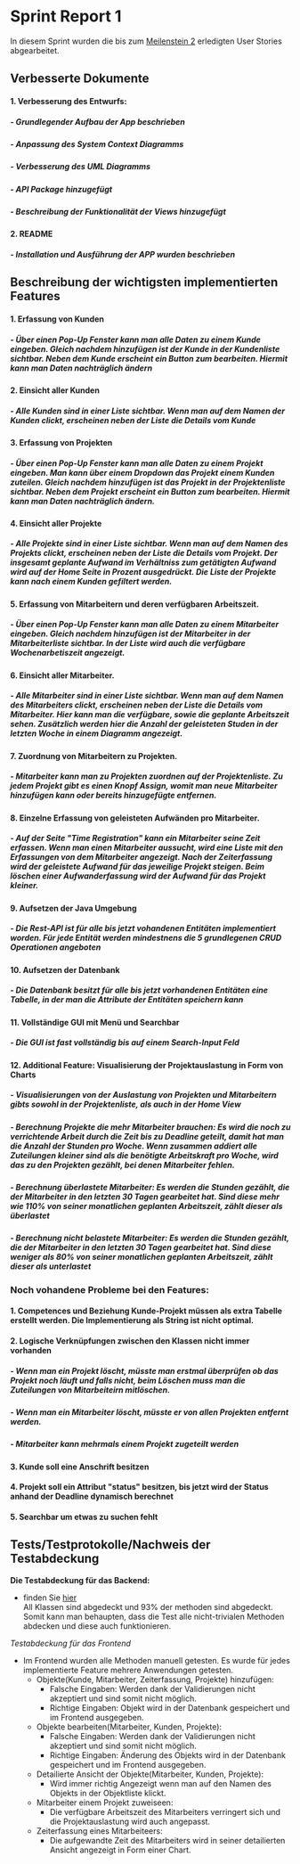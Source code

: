 # Sprint Report 1

In diesem Sprint wurden die bis zum [Meilenstein 2](sopra-ws20/team12%"M2") erledigten User Stories abgearbeitet.

## Verbesserte Dokumente

#### 	1. Verbesserung des Entwurfs:

##### 		- Grundlegender Aufbau der App beschrieben

##### 		- Anpassung des System Context Diagramms

##### 		- Verbesserung des UML Diagramms

##### 		- API Package hinzugefügt

##### 		- Beschreibung der Funktionalität der Views hinzugefügt

#### 	2. README

##### 		- Installation und Ausführung der APP wurden beschrieben



## Beschreibung der wichtigsten implementierten Features

#### 1. Erfassung von Kunden

##### 	- Über einen Pop-Up Fenster kann man alle Daten zu einem Kunde eingeben. Gleich nachdem hinzufügen ist der Kunde in der Kundenliste sichtbar. Neben dem Kunde erscheint ein Button zum bearbeiten. Hiermit kann man Daten nachträglich ändern

#### 2. Einsicht aller Kunden

##### 	- Alle Kunden sind in einer Liste sichtbar. Wenn man auf dem Namen der Kunden clickt, erscheinen neben der Liste die Details vom Kunde

#### 3. Erfassung von Projekten

##### 	- Über einen Pop-Up Fenster kann man alle Daten zu einem Projekt eingeben. Man kann über einem Dropdown das Projekt einem Kunden zuteilen. Gleich nachdem hinzufügen ist das Projekt in der Projektenliste sichtbar. Neben dem Projekt erscheint ein Button zum bearbeiten. Hiermit kann man Daten nachträglich ändern.

#### 4. Einsicht aller Projekte

##### 	- Alle Projekte sind in einer Liste sichtbar. Wenn man auf dem Namen des Projekts clickt, erscheinen neben der Liste die Details vom Projekt. Der insgesamt geplante Aufwand im Verhältniss zum getätigten Aufwand wird auf der Home Seite in Prozent ausgedrückt. Die Liste der Projekte kann nach einem Kunden gefiltert werden.

#### 5. Erfassung von Mitarbeitern und deren verfügbaren Arbeitszeit.

##### 	- Über einen Pop-Up Fenster kann man alle Daten zu einem Mitarbeiter eingeben. Gleich nachdem hinzufügen ist der Mitarbeiter in der Mitarbeiterliste sichtbar. In der Liste wird auch die verfügbare Wochenarbetiszeit angezeigt.

#### 6. Einsicht aller Mitarbeiter.

##### 	- Alle Mitarbeiter sind in einer Liste sichtbar. Wenn man auf dem Namen des Mitarbeiters clickt, erscheinen neben der Liste die Details vom Mitarbeiter. Hier kann man die verfügbare, sowie die geplante Arbeitszeit sehen. Zusätzlich werden hier die Anzahl der geleisteten Studen in der letzten Woche in einem Diagramm angezeigt.

#### 7. Zuordnung von Mitarbeitern zu Projekten.

##### 	- Mitarbeiter kann man zu Projekten zuordnen auf der Projektenliste. Zu jedem Projekt gibt es einen Knopf Assign, womit man neue Mitarbeiter hinzufügen kann oder bereits hinzugefügte entfernen.

#### 8. Einzelne Erfassung von geleisteten Aufwänden pro Mitarbeiter.

##### 	- Auf der Seite "Time Registration" kann ein Mitarbeiter seine Zeit erfassen. Wenn man einen Mitarbeiter aussucht, wird eine Liste mit den Erfassungen von dem Mitarbeiter angezeigt. Nach der Zeiterfassung wird der geleistete Aufwand für das jeweilige Projekt steigen. Beim löschen einer Aufwanderfassung wird der Aufwand für das Projekt kleiner.

#### 9. Aufsetzen der Java Umgebung

##### 	- Die Rest-API ist für alle bis jetzt vohandenen Entitäten implementiert worden. Für jede Entität werden mindestnens die 5 grundlegenen CRUD Operationen angeboten

#### 10.  Aufsetzen der Datenbank

##### 	- Die Datenbank besitzt für alle bis jetzt vorhandenen Entitäten eine Tabelle, in der man die Attribute der Entitäten speichern kann

#### 11. Vollständige GUI mit Menü und Searchbar

##### 	- Die GUI ist fast vollständig bis auf einem Search-Input Feld

#### 12. Additional Feature: Visualisierung der Projektauslastung in Form von Charts

##### 	- Visualisierungen von der Auslastung von Projekten und Mitarbeitern gibts sowohl in der Projektenliste, als auch in der Home View

##### 	- Berechnung Projekte die mehr Mitarbeiter brauchen: Es wird die noch zu verrichtende Arbeit durch die Zeit bis zu Deadline geteilt, damit hat man die Anzahl der Stunden pro Woche. Wenn zusammen addiert alle Zuteilungen kleiner sind als die benötigte Arbeitskraft pro Woche, wird das zu den Projekten gezählt, bei denen Mitarbeiter fehlen.

##### 	- Berechnung überlastete Mitarbeiter: Es werden die Stunden gezählt, die der Mitarbeiter in den letzten 30 Tagen gearbeitet hat. Sind diese mehr wie 110% von seiner monatlichen geplanten Arbeitszeit, zählt dieser als überlastet

##### 	- Berechnung nicht belastete Mitarbeiter: Es werden die Stunden gezählt, die der Mitarbeiter in den letzten 30 Tagen gearbeitet hat. Sind diese weniger als 80% von seiner monatlichen geplanten Arbeitszeit, zählt dieser als unterlastet



### Noch vohandene Probleme bei den Features:

#### 1. Competences und Beziehung Kunde-Projekt müssen als extra Tabelle erstellt werden. Die Implementierung als String ist nicht optimal.

#### 2. Logische Verknüpfungen zwischen den Klassen nicht immer vorhanden

##### 	- Wenn man ein Projekt löscht, müsste man erstmal überprüfen ob das Projekt noch läuft und falls nicht, beim Löschen muss man die Zuteilungen von Mitarbeiteirn mitlöschen.

##### 	- Wenn man ein Mitarbeiter löscht, müsste er von allen Projekten entfernt werden.

##### 	- Mitarbeiter kann mehrmals einem Projekt zugeteilt werden

#### 3. Kunde soll eine Anschrift besitzen

#### 4.  Projekt soll ein Attribut "status" besitzen, bis jetzt wird der Status anhand der Deadline dynamisch berechnet

#### 5. Searchbar um etwas zu suchen fehlt



## Tests/Testprotokolle/Nachweis der Testabdeckung

**Die Testabdeckung für das Backend:**  
- finden Sie [hier](coverage/index.html)  
All Klassen sind abgedeckt und 93% der methoden sind abgedeckt. Somit kann man behaupten,
dass die Test alle nicht-trivialen Methoden abdecken und diese auch funktionieren.




*Testabdeckung für das Frontend*  
- Im Frontend wurden alle Methoden manuell getesten. Es wurde für jedes implementierte Feature
  mehrere Anwendungen getesten.  
  - Objekte(Kunde, Mitarbeiter, Zeiterfassung, Projekte) hinzufügen:  
    - Falsche Eingaben: Werden dank der Validierungen nicht akzeptiert und sind somit nicht möglich.  
    - Richtige Eingaben: Objekt wird in der Datenbank gespeichert und im Frontend ausgegeben.
  - Objekte bearbeiten(Mitarbeiter, Kunden, Projekte):  
      - Falsche Eingaben: Werden dank der Validierungen nicht akzeptiert und sind somit nicht möglich.
      - Richtige Eingaben: Änderung des Objekts wird in der Datenbank gespeichert und im Frontend ausgegeben.  
  - Detailierte Ansicht der Objekte(Mitarbeiter, Kunden, Projekte):  
      - Wird immer richtig Angezeigt wenn man auf den Namen des Objekts in der Objektliste klickt.  
  - Mitarbeiter einem Projekt zuweiseen:  
    - Die verfügbare Arbeitszeit des Mitarbeiters verringert sich und die Projektauslastung wird auch angepasst.  
  - Zeiterfassung eines Mitarbeiteers:  
    - Die aufgewandte Zeit des Mitarbeiters wird in seiner detailierten Ansicht angezeigt in Form einer Chart.
